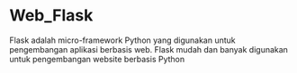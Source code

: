 # Web_Flask
Flask adalah micro-framework Python yang digunakan untuk pengembangan aplikasi berbasis web. Flask mudah dan banyak digunakan untuk pengembangan website berbasis Python
